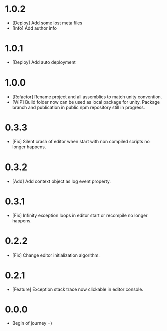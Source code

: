 # 1.0.2

* [Deploy] Add some lost meta files
* [Info] Add author info 

# 1.0.1

* [Deploy] Add auto deployment

# 1.0.0

* [Refactor] Rename project and all assemblies to match unity convention.
* [WIP] Build folder now can be used as local package for unity. Package branch and publication in public npm repository still in progress.

# 0.3.3

* [Fix] Silent crash of editor when start with non compiled scripts no longer happens.

# 0.3.2

* [Add] Add context object as log event property.

# 0.3.1

* [Fix] Infinity exception loops in editor start or recompile no longer happens.

# 0.2.2

* [Fix] Change editor initialization algorithm.

# 0.2.1

* [Feature] Exception stack trace now clickable in editor console.

# 0.0.0

* Begin of journey =)